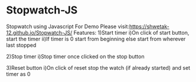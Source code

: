 # Stopwatch-JS
Stopwatch using Javascript
For Demo Please visit:https://shwetak-12.github.io/Stopwatch-JS/
Features:
1)Start timer
 i)On click of start button, start the timer
 ii)If timer is 0 start from beginning else start from wherever last stopped

2)Stop timer
 i)Stop timer once clicked on the stop button

3)Reset button
 i)On click of reset stop the watch (if already started) and set timer as 0
